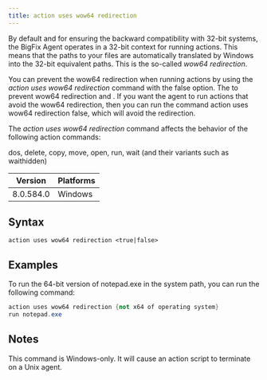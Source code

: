 ```yaml
---
title: action uses wow64 redirection
---
```


By default and for ensuring the backward compatibility with 32-bit systems, the BigFix Agent operates in a 32-bit context for running actions. 
This means that the paths to your files are automatically translated by Windows into the 32-bit equivalent paths. This is the so-called  <i>wow64 redirection</i>.


You can prevent the wow64 redirection when running actions by using the <i>action uses wow64 redirection</i> command with the false option.
The to prevent wow64 redirection and . 
If you want the agent to run actions that avoid the wow64 redirection, then you can run the command action uses wow64 redirection false, which will avoid the redirection.

The <i>action uses wow64 redirection</i> command affects the behavior of the following action commands:

dos, delete, copy, move, open, run, wait (and their variants such as waithidden)

Version | Platforms
--- | ---
8.0.584.0 | Windows

## Syntax

    action uses wow64 redirection <true|false>

	
## Examples

To run the 64-bit version of notepad.exe in the system path, you can run the following command:

```actionscript
action uses wow64 redirection {not x64 of operating system}
run notepad.exe
```

## Notes

This command is Windows-only. It will cause an action script to terminate on a Unix agent.
